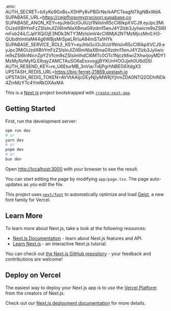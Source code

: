 .env:
AUTH_SECRET=bXyKo9GxBs+X5HPy8vPBGrNe/kAPCTeagN7XgNBxWdA
SUPABASE_URL=https://ceipfhosvmyzrxcisorr.supabase.co
SUPABASE_ANON_KEY=eyJhbGciOiJIUzI1NiIsInR5cCI6IkpXVCJ9.eyJpc3MiOiJzdXBhYmFzZSIsInJlZiI6ImNlaXBmaG9zdm15enJ4Y2lzb3JyIiwicm9sZSI6ImFub24iLCJpYXQiOjE3NDk3NTY3MzIsImV4cCI6MjA2NTMzMjczMn0.H3-QUbdhImtlaM44g6WBjsMrSpeLRrIuA84mSTa1HYk 
SUPABASE_SERVICE_ROLE_KEY=eyJhbGciOiJIUzI1NiIsInR5cCI6IkpXVCJ9.eyJpc3MiOiJzdXBhYmFzZSIsInJlZiI6ImNlaXBmaG9zdm15enJ4Y2lzb3JyIiwicm9sZSI6InNlcnZpY2Vfcm9sZSIsImlhdCI6MTc0OTc1NjczMiwiZXhwIjoyMDY1MzMyNzMyfQ.EIbqyZAMCTAuSO6aExxvsgjjBYKUnHOOJjeh0U6dSSI
AUTH_RESEND_KEY=re_U6EturMB_3nViar7i4jPgrhNBEG6XdgX3
UPSTASH_REDIS_URL=https://big-ferret-21869.upstash.io
UPSTASH_REDIS_TOKEN=AVVtAAIjcDEyNjIyMWRjYjhmZDA0NTQ2ODhlNDk4ZmMzYTc4YmRkOXAxMA

This is a [Next.js](https://nextjs.org) project bootstrapped with [`create-next-app`](https://nextjs.org/docs/app/api-reference/cli/create-next-app).

## Getting Started

First, run the development server:

```bash
npm run dev
# or
yarn dev
# or
pnpm dev
# or
bun dev
```

Open [http://localhost:3000](http://localhost:3000) with your browser to see the result.

You can start editing the page by modifying `app/page.tsx`. The page auto-updates as you edit the file.

This project uses [`next/font`](https://nextjs.org/docs/app/building-your-application/optimizing/fonts) to automatically optimize and load [Geist](https://vercel.com/font), a new font family for Vercel.

## Learn More

To learn more about Next.js, take a look at the following resources:

- [Next.js Documentation](https://nextjs.org/docs) - learn about Next.js features and API.
- [Learn Next.js](https://nextjs.org/learn) - an interactive Next.js tutorial.

You can check out [the Next.js GitHub repository](https://github.com/vercel/next.js) - your feedback and contributions are welcome!

## Deploy on Vercel

The easiest way to deploy your Next.js app is to use the [Vercel Platform](https://vercel.com/new?utm_medium=default-template&filter=next.js&utm_source=create-next-app&utm_campaign=create-next-app-readme) from the creators of Next.js.

Check out our [Next.js deployment documentation](https://nextjs.org/docs/app/building-your-application/deploying) for more details.
